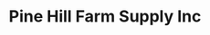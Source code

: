 ---
title: "Pine Hill Farm Supply Inc"
url: /ararat/pine-hill-farm-supply-inc/
shop: Landwirtschaftlich
---
